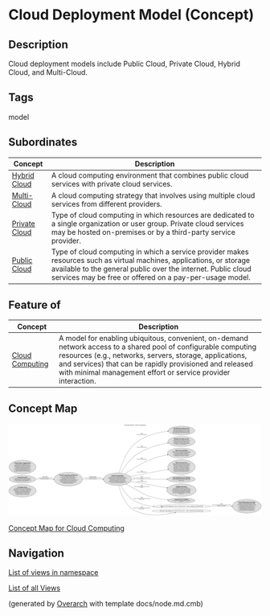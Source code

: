 
# Cloud Deployment Model (Concept)
## Description
Cloud deployment models include Public Cloud, Private Cloud, Hybrid Cloud, and
          Multi-Cloud.


## Tags
model
## Subordinates
| Concept | Description |
|---|---|
| [Hybrid Cloud](../../software-development/cloud/deployment-model/hybrid-cloud.md)| A cloud computing environment that combines public cloud services with private cloud services. |
| [Multi-Cloud](../../software-development/cloud/deployment-model/multi-cloud.md)| A cloud computing strategy that involves using multiple cloud services from different providers. |
| [Private Cloud](../../software-development/cloud/deployment-model/private-cloud.md)| Type of cloud computing in which resources are dedicated to a single organization or user group. Private cloud services may be hosted on-premises or by a third-party service provider. |
| [Public Cloud](../../software-development/cloud/deployment-model/public-cloud.md)| Type of cloud computing in which a service provider makes resources such as virtual machines, applications, or storage available to the general public over the internet. Public cloud services may be free or offered on a pay-per-usage model. |
## Feature of
| Concept | Description |
|---|---|
| [Cloud Computing](../../software-development/cloud/cloud-computing.md)| A model for enabling ubiquitous, convenient, on-demand network access to a shared pool of configurable computing resources (e.g., networks, servers, storage, applications, and services) that can be rapidly provisioned and released with minimal management effort or service provider interaction. |

## Concept Map
![Concept Map for Cloud Computing](../../software-development/cloud/concept-view.png)

[Concept Map for Cloud Computing](../../software-development/cloud/concept-view.md)


## Navigation
[List of views in namespace](./views-in-namespace.md)

[List of all Views](../../views.md)


(generated by [Overarch](https://github.com/soulspace-org/overarch) with template docs/node.md.cmb)
